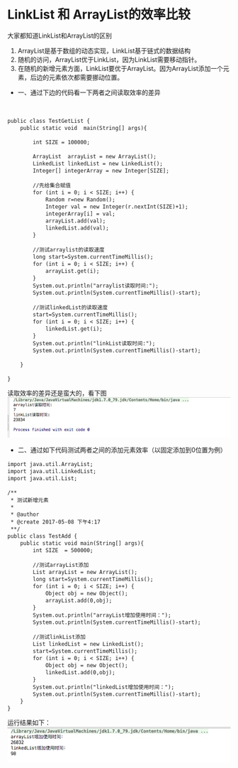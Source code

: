 # LinkList 和 ArrayList的效率比较
大家都知道LinkList和ArrayList的区别
1. ArrayList是基于数组的动态实现，LinkList基于链式的数据结构
2. 随机的访问，ArrayList优于LinkList，因为LinkList需要移动指针。
3. 在随机的新增元素方面，LinkList要优于ArrayList。因为ArrayList添加一个元素，后边的元素依次都需要挪动位置。


* 一、通过下边的代码看一下两者之间读取效率的差异

```import java.util.*;


public class TestGetList {
    public static void  main(String[] args){

        int SIZE = 100000;

        ArrayList  arrayList = new ArrayList();
        LinkedList linkedList = new LinkedList();
        Integer[] integerArray = new Integer[SIZE];

        //先给集合赋值
        for (int i = 0; i < SIZE; i++) {
            Random r=new Random();
            Integer val = new Integer(r.nextInt(SIZE)+1);
            integerArray[i] = val;
            arrayList.add(val);
            linkedList.add(val);
        }

        //测试arraylist的读取速度
        long start=System.currentTimeMillis();
        for (int i = 0; i < SIZE; i++) {
            arrayList.get(i);
        }
        System.out.println("arraylist读取时间:");
        System.out.println(System.currentTimeMillis()-start);

        //测试linkedList的读取速度
        start=System.currentTimeMillis();
        for (int i = 0; i < SIZE; i++) {
            linkedList.get(i);
        }
        System.out.println("linkList读取时间:");
        System.out.println(System.currentTimeMillis()-start);

    }

}
```
读取效率的差异还是蛮大的，看下图
![](media/14942259286689/14942311663928.jpg)

* 二、通过如下代码测试两者之间的添加元素效率（以固定添加到0位置为例）

```
import java.util.ArrayList;
import java.util.LinkedList;
import java.util.List;

/**
 * 测试新增元素
 *
 * @author 
 * @create 2017-05-08 下午4:17
 **/
public class TestAdd {
    public static void main(String[] args){
        int SIZE  = 500000;

        //测试arrayList添加
        List arrayList = new ArrayList();
        long start=System.currentTimeMillis();
        for (int i = 0; i < SIZE; i++) {
            Object obj = new Object();
            arrayList.add(0,obj);
        }
        System.out.println("arrayList增加使用时间：");
        System.out.println(System.currentTimeMillis()-start);

        //测试linkList添加
        List linkedList = new LinkedList();
        start=System.currentTimeMillis();
        for (int i = 0; i < SIZE; i++) {
            Object obj = new Object();
            linkedList.add(0,obj);
        }
        System.out.println("linkedList增加使用时间：");
        System.out.println(System.currentTimeMillis()-start);
    }
}
```
运行结果如下：
![](media/14942259286689/14942322088912.jpg)




